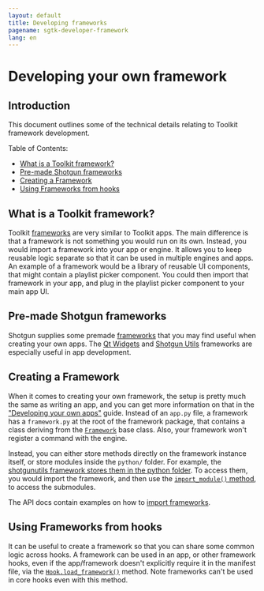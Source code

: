 ```yaml
---
layout: default
title: Developing frameworks
pagename: sgtk-developer-framework
lang: en
---
```


# Developing your own framework

## Introduction
This document outlines some of the technical details relating to Toolkit framework development.

Table of Contents:
- [What is a Toolkit framework?](#what-is-a-toolkit-framework)
- [Pre-made Shotgun frameworks](#pre-made-shotgun-frameworks)
- [Creating a Framework](#creating-a-framework)
- [Using Frameworks from hooks](#using-frameworks-from-hooks)

## What is a Toolkit framework?

Toolkit [frameworks](https://developer.shotgunsoftware.com/tk-core/platform.html?highlight=hide_tk_title_bar#frameworks) are very similar to Toolkit apps. 
The main difference is that a framework is not something you would run on its own.
Instead, you would import a framework into your app or engine. It allows you to keep reusable logic separate so that it can be used in multiple engines and apps.
An example of a framework would be a library of reusable UI components, that might contain a playlist picker component.
You could then import that framework in your app, and plug in the playlist picker component to your main app UI.  

## Pre-made Shotgun frameworks

Shotgun supplies some premade [frameworks](https://support.shotgunsoftware.com/hc/en-us/articles/219039798-Integrations-Apps-and-Engines#frameworks) that you may find useful when creating your own apps.
The [Qt Widgets](https://developer.shotgunsoftware.com/tk-framework-qtwidgets/) and [Shotgun Utils](https://developer.shotgunsoftware.com/tk-framework-shotgunutils/) frameworks are especially useful in app development.

## Creating a Framework

When it comes to creating your own framework, the setup is pretty much the same as writing an app, and you can get more information on that in the ["Developing your own apps"](sgtk-developer-app.md) guide.
Instead of an `app.py` file, a framework has a `framework.py` at the root of the framework package, that contains a class deriving from the [`Framework`](https://developer.shotgunsoftware.com/tk-core/platform.html?highlight=hide_tk_title_bar#framework) base class.
Also, your framework won't register a command with the engine.

Instead, you can either store methods directly on the framework instance itself, or store modules inside the `python/` folder.
For example, the [shotgunutils framework stores them in the python folder](https://github.com/shotgunsoftware/tk-framework-shotgunutils/tree/v5.6.2/python).
To access them, you would import the framework, and then use the [`import_module()` method](https://developer.shotgunsoftware.com/tk-core/platform.html#sgtk.platform.Framework.import_module), to access the submodules.

The API docs contain examples on how to [import frameworks](https://developer.shotgunsoftware.com/tk-core/platform.html?highlight=hide_tk_title_bar#frameworks).

## Using Frameworks from hooks
It can be useful to create a framework so that you can share some common logic across hooks.
A framework can be used in an app, or other framework hooks, even if the app/framework doesn't explicitly require it in the manifest file, via the
[`Hook.load_framework()`](https://developer.shotgunsoftware.com/tk-core/core.html#sgtk.Hook.load_framework) method. Note frameworks can't be used in core hooks even with this method.
